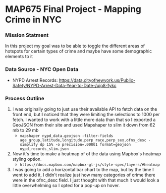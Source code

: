 # MAP675 Final Project - Mapping Crime in NYC

### Mission Statment
In this project my goal was to be able to toggle the different areas of hotspots for certain types of crime and maybe have some demographic elements to it

### Data Source - NYC Open Data
- NYPD Arrest Records: https://data.cityofnewyork.us/Public-Safety/NYPD-Arrest-Data-Year-to-Date-/uip8-fykc

### Process Outline
1. I was originally going to just use their available API to fetch data on the front end, but I noticed that they were limiting the selections to 1000 per fetch. I wanted to work with a little more data than that so I exported a GeoJSON from their site and used Mapshaper to slim it down from 62 mb to 29 mb
    - `mapshaper nypd_data.geojson -filter-fields age_group,latitude,longitude,perp_race,perp_sex,ofns_desc -simplify dp 15% -o precision=.00001 format=geojson nypd_records_slim.json`
2. Now it's time to make a heatmap of of the data using Mapbox's heatmap styling option.
    - `https://docs.mapbox.com/mapbox-gl-js/style-spec/layers/#heatmap`
3. I was going to add a horizontal bar chart to the map, but by the time I went to add it, I didn't realize just how many categories of crime there were in the ofnc_desc field. I just thought with that much it would look a little overwhelming so I opted for a pop-up on hover.